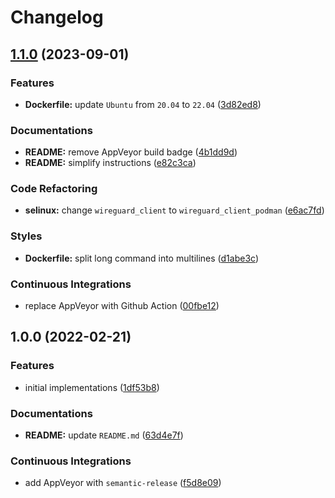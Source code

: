 # Changelog

## [1.1.0](https://github.com/extra2000/wireguard-client-podman/compare/v1.0.0...v1.1.0) (2023-09-01)


### Features

* **Dockerfile:** update `Ubuntu` from `20.04` to `22.04` ([3d82ed8](https://github.com/extra2000/wireguard-client-podman/commit/3d82ed80b362822e2f908fdadc268471969ce950))


### Documentations

* **README:** remove AppVeyor build badge ([4b1dd9d](https://github.com/extra2000/wireguard-client-podman/commit/4b1dd9d6e45a70b94aba58081b7706f2161130e2))
* **README:** simplify instructions ([e82c3ca](https://github.com/extra2000/wireguard-client-podman/commit/e82c3cac5367b2198538a18790f93f47d90cf314))


### Code Refactoring

* **selinux:** change `wireguard_client` to `wireguard_client_podman` ([e6ac7fd](https://github.com/extra2000/wireguard-client-podman/commit/e6ac7fd404648e63b8e9b5226ac3f302731a6a2a))


### Styles

* **Dockerfile:** split long command into multilines ([d1abe3c](https://github.com/extra2000/wireguard-client-podman/commit/d1abe3cde34642152798893408367f61b63eeab0))


### Continuous Integrations

* replace AppVeyor with Github Action ([00fbe12](https://github.com/extra2000/wireguard-client-podman/commit/00fbe12b5a9dc23e5ec6f3c9c313125978c08e45))

## 1.0.0 (2022-02-21)


### Features

* initial implementations ([1df53b8](https://github.com/extra2000/wireguard-client-podman/commit/1df53b8d20fbae641f1ea529295deb7f1bb0eb76))


### Documentations

* **README:** update `README.md` ([63d4e7f](https://github.com/extra2000/wireguard-client-podman/commit/63d4e7ff27e30a698d2b57b80abc6b9b2709f190))


### Continuous Integrations

* add AppVeyor with `semantic-release` ([f5d8e09](https://github.com/extra2000/wireguard-client-podman/commit/f5d8e09b744fab8b28f8d1297890c964040380bd))
